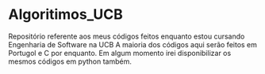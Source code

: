# Algoritimos_UCB
Repositório referente aos meus códigos feitos enquanto estou cursando Engenharia de Software na UCB
A maioria dos códigos aqui serão feitos em Portugol e C por enquanto.
Em algum momento irei disponibilizar os mesmos códigos em python também.
